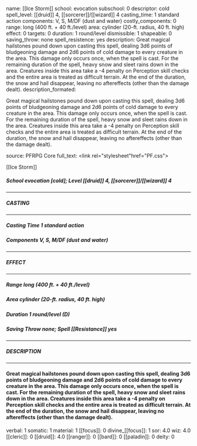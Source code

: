 name: [[Ice Storm]]
school: evocation
subschool: 0
descriptor: cold
spell_level: [[druid]] 4, [[sorcerer]]/[[wizard]] 4
casting_time: 1 standard action
components: V, S, M/DF (dust and water)
costly_components: 0
range: long (400 ft. + 40 ft./level)
area: cylinder (20-ft. radius, 40 ft. high)
effect: 0
targets: 0
duration: 1 round/level
dismissible: 1
shapeable: 0
saving_throw: none
spell_resistence: yes
description: Great magical hailstones pound down upon casting this spell, dealing 3d6 points of bludgeoning damage and 2d6 points of cold damage to every creature in the area. This damage only occurs once, when the spell is cast. For the remaining duration of the spell, heavy snow and sleet rains down in the area. Creatures inside this area take a -4 penalty on Perception skill checks and the entire area is treated as difficult terrain. At the end of the duration, the snow and hail disappear, leaving no aftereffects (other than the damage dealt).
description_formated: <p>Great magical hailstones pound down upon casting this spell, dealing 3d6 points of bludgeoning damage and 2d6 points of cold damage to every creature in the area. This damage only occurs once, when the spell is cast. For the remaining duration of the spell, heavy snow and sleet rains down in the area. Creatures inside this area take a -4 penalty on Perception skill checks and the entire area is treated as difficult terrain. At the end of the duration, the snow and hail disappear, leaving no aftereffects (other than the damage dealt).</p>
source: PFRPG Core
full_text: <link rel="stylesheet"href="PF.css"><div class="heading"><p class="alignleft">[[Ice Storm]]</p><div style="clear: both;"></div></div><div><h5><b>School </b>evocation [cold]; <b>Level </b>[[druid]] 4, [[sorcerer]]/[[wizard]] 4</h5></div><hr/><div><h5><b>CASTING</b></h5></div><hr/><div><h5><b>Casting Time </b>1 standard action</h5><h5><b>Components </b>V, S, M/DF (dust and water)</h5></div><hr/><div><h5><b>EFFECT</b></h5></div><hr/><div><h5><b>Range </b>long (400 ft. + 40 ft./level)</h5><h5><b>Area </b>cylinder (20-ft. radius, 40 ft. high)</h5><h5><b>Duration </b>1 round/level (D)</h5><h5><b>Saving Throw </b>none; <b>Spell [[Resistance]] </b>yes</h5></div><hr/><div><h5><b>DESCRIPTION</b></h5></div><hr/><div><h4><p>Great magical hailstones pound down upon casting this spell, dealing 3d6 points of bludgeoning damage and 2d6 points of cold damage to every creature in the area. This damage only occurs once, when the spell is cast. For the remaining duration of the spell, heavy snow and sleet rains down in the area. Creatures inside this area take a -4 penalty on Perception skill checks and the entire area is treated as difficult terrain. At the end of the duration, the snow and hail disappear, leaving no aftereffects (other than the damage dealt).</p></h4></div>
verbal: 1
somatic: 1
material: 1
[[focus]]: 0
divine_[[focus]]: 1
sor: 4.0
wiz: 4.0
[[cleric]]: 0
[[druid]]: 4.0
[[ranger]]: 0
[[bard]]: 0
[[paladin]]: 0
deity: 0
